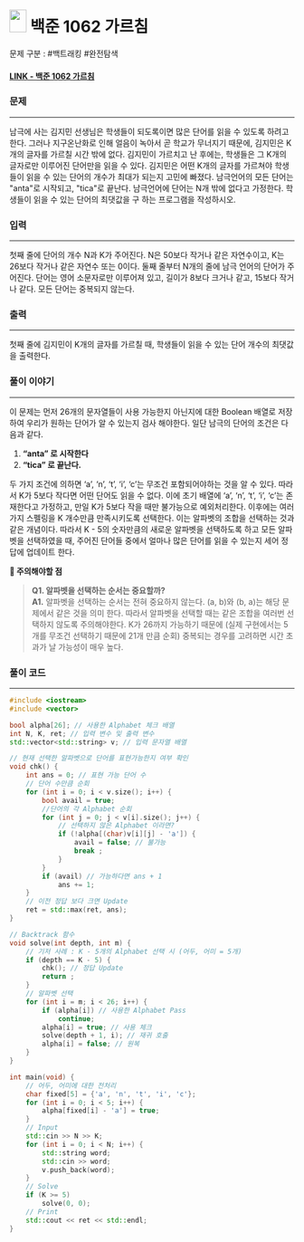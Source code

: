 
# <img src="https://d2gd6pc034wcta.cloudfront.net/tier/12.svg" width="30" height="40"> 백준 1062 가르침

문제 구분 : #백트래킹 #완전탐색 
#### [LINK - 백준 1062 가르침](https://www.acmicpc.net/problem/1062)

### 문제
<hr>

남극에 사는 김지민 선생님은 학생들이 되도록이면 많은 단어를 읽을 수 있도록 하려고 한다. 그러나 지구온난화로 인해 얼음이 녹아서 곧 학교가 무너지기 때문에, 김지민은 K개의 글자를 가르칠 시간 밖에 없다. 김지민이 가르치고 난 후에는, 학생들은 그 K개의 글자로만 이루어진 단어만을 읽을 수 있다. 김지민은 어떤 K개의 글자를 가르쳐야 학생들이 읽을 수 있는 단어의 개수가 최대가 되는지 고민에 빠졌다. 남극언어의 모든 단어는 "anta"로 시작되고, "tica"로 끝난다. 남극언어에 단어는 N개 밖에 없다고 가정한다. 학생들이 읽을 수 있는 단어의 최댓값을 구
하는 프로그램을 작성하시오.
### 입력
<hr>

첫째 줄에 단어의 개수 N과 K가 주어진다. N은 50보다 작거나 같은 자연수이고, K는 26보다 작거나 같은 자연수 또는 0이다. 둘째 줄부터 N개의 줄에 남극 언어의 단어가 주어진다. 단어는 영어 소문자로만 이루어져 있고, 길이가 8보다 크거나 같고, 15보다 작거나 같다. 모든 단어는 중복되지 않는다.
### 출력
<hr>

첫째 줄에 김지민이 K개의 글자를 가르칠 때, 학생들이 읽을 수 있는 단어 개수의 최댓값을 출력한다.
### 풀이 이야기
<hr>

이 문제는 먼저 26개의 문자열들이 사용 가능한지 아닌지에 대한 Boolean 배열로 저장하여 우리가 원하는 단어가 알 수 있는지 검사 해야한다. 일단 남극의 단어의 조건은 다음과 같다.
1. **“anta” 로 시작한다**
2. **“tica” 로 끝난다.**

두 가지 조건에 의하면 ‘a’, ‘n’, ‘t’, ‘i’, ‘c’는 무조건 포함되어야하는 것을 알 수 있다. 따라서 K가 5보다 작다면 어떤 단어도 읽을 수 없다. 이에 초기 배열에 ‘a’, ‘n’, ‘t’, ‘i’, ‘c’는 존재한다고 가정하고, 만일 K가 5보다 작을 때만 불가능으로 예외처리한다.
이후에는 여러가지 스펠링을 K 개수만큼 만족시키도록 선택한다. 이는 알파벳의 조합을 선택하는 것과 같은 개념이다. 따라서 K - 5의 숫자만큼의 새로운 알파벳을 선택하도록 하고 모든 알파벳을 선택하였을 때, 주어진 단어들 중에서 얼마나 많은 단어를 읽을 수 있는지 세어 정답에 업데이트 한다.

**🚨 주의해야할 점**
>**Q1. 알파벳을 선택하는 순서는 중요할까?**  
>**A1.** 알파벳을 선택하는 순서는 전혀 중요하지 않는다. (a, b)와 (b, a)는 해당 문제에서 같은 것을 의미 한다. 따라서 알파벳을 선택할 때는 같은 조합을 여러번 선택하지 않도록 주의해야한다. K가 26까지 가능하기 때문에 (실제 구현에서는 5개를 무조건 선택하기 때문에 21개 만큼 순회) 중복되는 경우를 고려하면 시간 초과가 날 가능성이 매우 높다.
### 풀이 코드
<hr>

``` c++
#include <iostream>
#include <vector>

bool alpha[26]; // 사용한 Alphabet 체크 배열
int N, K, ret; // 입력 변수 및 출력 변수
std::vector<std::string> v; // 입력 문자열 배열

// 현재 선택한 알파벳으로 단어를 표현가능한지 여부 확인
void chk() {
	int ans = 0; // 표현 가능 단어 수
	// 단어 수만큼 순회
	for (int i = 0; i < v.size(); i++) {
		bool avail = true;
		//단어의 각 Alphabet 순회
		for (int j = 0; j < v[i].size(); j++) {
			// 선택하지 않은 Alphabet 이라면?
			if (!alpha[(char)v[i][j] - 'a']) {
				avail = false; // 불가능
				break ;
			}
		}
		if (avail) // 가능하다면 ans + 1
			ans += 1;
	}
	// 이전 정답 보다 크면 Update
	ret = std::max(ret, ans);
}

// Backtrack 함수
void solve(int depth, int m) {
	// 기저 사례 : K - 5개의 Alphabet 선택 시 (어두, 어미 = 5개)
	if (depth == K - 5) {
		chk(); // 정답 Update
		return ;
	}
	// 알파벳 선택
	for (int i = m; i < 26; i++) {
		if (alpha[i]) // 사용한 Alphabet Pass
			continue;
		alpha[i] = true; // 사용 체크
		solve(depth + 1, i); // 재귀 호출
		alpha[i] = false; // 원복
	}
}

int main(void) {
	// 어두, 어미에 대한 전처리
	char fixed[5] = {'a', 'n', 't', 'i', 'c'};
	for (int i = 0; i < 5; i++) {
		alpha[fixed[i] - 'a'] = true;
	}
	// Input
	std::cin >> N >> K;
	for (int i = 0; i < N; i++) {
		std::string word;
		std::cin >> word;
		v.push_back(word);
	}
	// Solve
	if (K >= 5)
		solve(0, 0);
	// Print
	std::cout << ret << std::endl;
}
```


